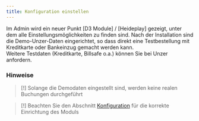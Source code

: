 ```yaml
---
title: Konfiguration einstellen
---
```


Im Admin wird ein neuer Punkt [D3 Module] / [Heideplay] gezeigt, unter
dem alle Einstellungsmöglichkeiten zu finden sind. Nach der Installation sind die
Demo-Unzer-Daten eingerichtet, so dass direkt eine Testbestellung mit
Kreditkarte oder Bankeinzug gemacht werden kann.  
Weitere Testdaten (Kreditkarte, Billsafe o.a.) können Sie bei Unzer anfordern.

### Hinweise
> [!] Solange die Demodaten eingestellt sind, werden keine realen Buchungen durchgeführt
  
> [!] Beachten Sie den Abschnitt [Konfiguration](configuration/_index.md) für die korrekte Einrichtung des Moduls 

